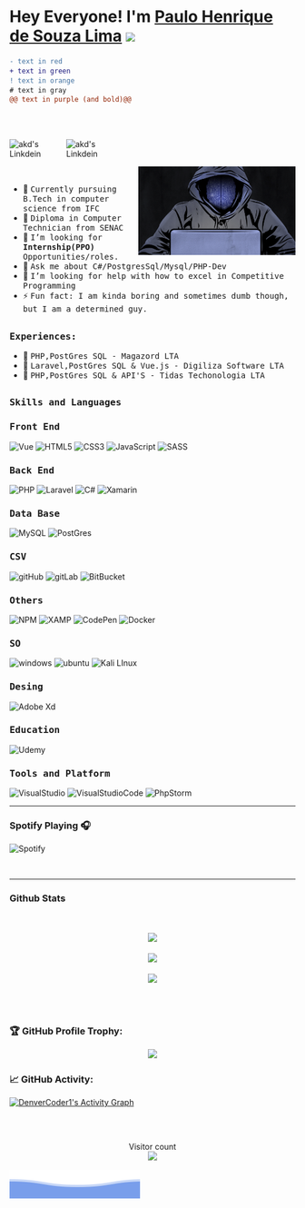 # Hey Everyone! I'm [Paulo Henrique de Souza Lima](https://github.com/paulo4676) <img src="https://github.com/himanshusharma89/himanshusharma89/blob/master/Hi.gif" width="25px">

```diff
- text in red
+ text in green
! text in orange
# text in gray
@@ text in purple (and bold)@@
```

<br><br>

<a href="https://www.linkedin.com/in/paulo-henrique-de-souza-lima-3b230b196/">
  <img align="left" alt="akd's Linkdein" width="100px" src="https://img.shields.io/badge/LinkedIn-0077B5?style=for-the-badge&logo=linkedin&logoColor=white" />
</a>

<a href="https://api.whatsapp.com/send/?phone=5511948142034&text&app_absent=0">
  <img align="left" alt="akd's Linkdein" width="100px" src="https://img.shields.io/badge/WhatsApp-25D366?style=for-the-badge&logo=whatsapp&logoColor=white" />
</a>

<br><br>

<div>
<img align="right" src="https://github.com/paulo4676/paulo4676/blob/main/imgs/hacker2.gif" width="55%"/>
  <br>

- 👷 <samp>Currently pursuing B.Tech in computer science from IFC 
- 🔭 <samp>Diploma in Computer Technician from SENAC
- 💼 <samp>I’m looking for **Internship(PPO)** Opportunities/roles.
- 💬 <samp>Ask me about C#/PostgresSql/Mysql/PHP-Dev
- 🤔 <samp>I’m looking for help with how to excel in Competitive Programming
- ⚡ <samp>Fun fact: I am kinda boring and sometimes dumb though, but I am a determined guy.
</div>

##

<div>
<h3><b><samp>Experiences:</samp></b></h3>
  
  - 💼 <samp>PHP,PostGres SQL - Magazord LTA<br>
  - 💼 <samp> Laravel,PostGres SQL & Vue.js  - Digiliza Software LTA<br>
  - 💼 <samp> PHP,PostGres SQL & API'S  - Tidas Techonologia LTA<br>
  
</div>

##
<h3><b><samp>Skills and Languages</samp></b></h3>
  
  
  <h3><b><samp>Front End</samp></b></h3>
  
  ![Vue](https://img.shields.io/badge/Vue.js-35495E?style=for-the-badge&logo=vue-dot-js&logoColor=4FC08D)
  ![HTML5](https://img.shields.io/badge/HTML5-E34F26?style=for-the-badge&logo=html5&logoColor=white)
  ![CSS3](https://img.shields.io/badge/CSS3-1572B6?style=for-the-badge&logo=css3&logoColor=white)
  ![JavaScript](https://img.shields.io/badge/JavaScript-323330?style=for-the-badge&logo=javascript&logoColor=F7DF1E)
  ![SASS](https://img.shields.io/badge/Sass-CC6699?style=for-the-badge&logo=sass&logoColor=white)
  
  <h3><b><samp>Back End</samp></b></h3>
  
  ![PHP](https://img.shields.io/badge/PHP-777BB4?style=for-the-badge&logo=php&logoColor=white)
  ![Laravel](https://img.shields.io/badge/Laravel-FF2D20?style=for-the-badge&logo=laravel&logoColor=white)
  ![C#](https://img.shields.io/badge/C%23-239120?style=for-the-badge&logo=c-sharp&logoColor=white)
  ![Xamarin](https://img.shields.io/badge/Xamarin-3498DB?style=for-the-badge&logo=xamarin&logoColor=white)
  
  <h3><b><samp>Data Base</samp></b></h3>
  
  ![MySQL](https://img.shields.io/badge/MySQL-00000F?style=for-the-badge&logo=mysql&logoColor=white)
  ![PostGres](https://img.shields.io/badge/PostgreSQL-316192?style=for-the-badge&logo=postgresql&logoColor=white)
  
  <h3><b><samp>CSV</samp></b></h3>
  
  ![gitHub](https://img.shields.io/badge/GitHub-100000?style=for-the-badge&logo=github&logoColor=white)
  ![gitLab](https://img.shields.io/badge/GitLab-330F63?style=for-the-badge&logo=gitlab&logoColor=white)
  ![BitBucket](https://img.shields.io/badge/Bitbucket-330F63?style=for-the-badge&logo=bitbucket&logoColor=white)
 
  <h3><b><samp>Others</samp></b></h3>
  
  ![NPM](https://img.shields.io/badge/npm-CB3837?style=for-the-badge&logo=npm&logoColor=white)
  ![XAMP](https://img.shields.io/badge/Xampp-F37623?style=for-the-badge&logo=xampp&logoColor=white)
  ![CodePen](https://img.shields.io/badge/Codepen-000000?style=for-the-badge&logo=codepen&logoColor=white)
  ![Docker](https://img.shields.io/badge/Docker-2CA5E0?style=for-the-badge&logo=docker&logoColor=white)
  
   <h3><b><samp>SO</samp></b></h3>
  
  ![windows](https://img.shields.io/badge/Windows-0078D6?style=for-the-badge&logo=windows&logoColor=white)
  ![ubuntu]( https://img.shields.io/badge/Ubuntu-E95420?style=for-the-badge&logo=ubuntu&logoColor=white)
  ![Kali LInux](https://img.shields.io/badge/Kali_Linux-557C94?style=for-the-badge&logo=kali-linux&logoColor=white)
  
  <h3><b><samp>Desing</samp></b></h3>
  
  ![Adobe Xd](https://img.shields.io/badge/Adobe%20XD-470137?style=for-the-badge&logo=Adobe%20XD&logoColor=#FF61F6
  )
 
   <h3><b><samp>Education</samp></b></h3>
  
  ![Udemy](https://img.shields.io/badge/Udemy-EC5252?style=for-the-badge&logo=Udemy&logoColor=white)

<h3><b><samp>Tools and Platform</samp></b></h3>

![VisualStudio](https://img.shields.io/badge/Visual_Studio-5C2D91?style=for-the-badge&logo=visual%20studio&logoColor=white)
![VisualStudioCode](https://img.shields.io/badge/Visual_Studio_Code-0078D4?style=for-the-badge&logo=visual%20studio%20code&logoColor=white)
![PhpStorm](https://img.shields.io/badge/phpstorm-143?style=for-the-badge&logo=phpstorm&logoColor=black&color=black&labelColor=darkorchid)
<hr> 
  
### Spotify Playing 🎧

![Spotify](https://novatorem.vercel.app/api/spotify)

<br/>
 
<hr>
  
### Github Stats
  
<p align="center">
  <a href="https://github.com/paulo4676"><span>
    <br></br>
    <img height="48%" src="https://github-readme-stats.vercel.app/api?username=paulo4676&count_private=true&show_icons=true&theme=great-gatsby&&include_all_commits=true"/>
    <br></br>
    <img width="48%" src="https://github-readme-streak-stats.herokuapp.com?user=paulo4676&theme=dark&hide_border=false&fire=DD2727" />
    <br></br>
    <img height="48%" src="https://github-readme-stats-eight-theta.vercel.app/api/top-langs/?username=paulo4676&hide=html,css,javascript,scss&layout=compact&langs_count=8&theme=great-gatsby"/>
  <br></br>
    </span></a>
</p>
  
<br>
  
### 🏆 GitHub Profile Trophy:
<p align="center">
<a href="https://github.com/ryo-ma/github-profile-trophy">
  <img width=800 src="https://github-profile-trophy.vercel.app/?username=paulo4676&column=8&theme=onedark&no-frame=true&no-bg=true"/>
</a>
</p>

### 📈 GitHub Activity:
  <a href="https://github.com/paulo4676/github-readme-activity-graph"><img alt="DenverCoder1's Activity Graph" src="https://activity-graph.herokuapp.com/graph?username=paulo4676&bg_color=1F222E&color=F8D866&line=F85D7F&point=FFFFFF&hide_border=true" /></a>

<br>  

##
<p align="center"> 
  Visitor count<br>
  <img src="https://profile-counter.glitch.me/amandewatnitrr/count.svg" />
</p>
  
![](https://github.com/paulo4676/paulo4676/blob/main/imgs/bottom_header.svg)

